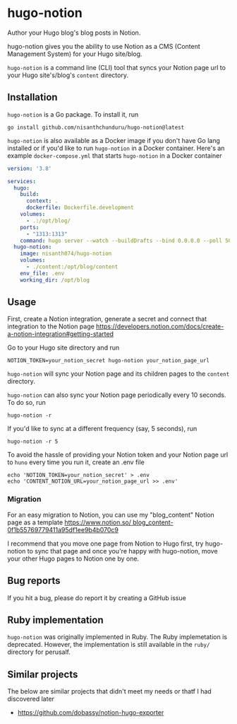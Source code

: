 # hugo-notion

Author your Hugo blog's blog posts in Notion.

hugo-notion gives you the ability to use Notion as a CMS (Content Management System) for your Hugo site/blog.

`hugo-notion` is a command line (CLI) tool that syncs your Notion page url to your Hugo site's/blog's `content` directory.

## Installation

`hugo-notion` is a Go package. To install it, run

```
go install github.com/nisanthchunduru/hugo-notion@latest
```

`hugo-notion` is also available as a Docker image if you don't have Go lang installed or if you'd like to run `hugo-notion` in a Docker container. Here's an example `docker-compose.yml` that starts `hugo-notion` in a Docker container

```yaml
version: '3.8'

services:
  hugo:
    build:
      context: .
      dockerfile: Dockerfile.development
    volumes:
      - .:/opt/blog/
    ports:
      - "1313:1313"
    command: hugo server --watch --buildDrafts --bind 0.0.0.0 --poll 500ms
  hugo-notion:
    image: nisanth074/hugo-notion
    volumes:
      - ./content:/opt/blog/content
    env_file: .env
    working_dir: /opt/blog
```

## Usage

First, create a Notion integration, generate a secret and connect that integration to the Notion page https://developers.notion.com/docs/create-a-notion-integration#getting-started

Go to your Hugo site directory and run

```
NOTION_TOKEN=your_notion_secret hugo-notion your_notion_page_url
```

`hugo-notion` will sync your Notion page and its children pages to the `content` directory.

`hugo-notion` can also sync your Notion page periodically every 10 seconds. To do so, run

```
hugo-notion -r
```

If you'd like to sync at a different frequency (say, 5 seconds), run

```
hugo-notion -r 5
```

To avoid the hassle of providing your Notion token and your Notion page url to `huno` every time you run it, create an .env file

```
echo 'NOTION_TOKEN=your_notion_secret' > .env
echo 'CONTENT_NOTION_URL=your_notion_page_url >> .env'
```

### Migration

For an easy migration to Notion, you can use my "blog_content" Notion page as a template [https://www.notion.so/ blog_content-0f1b55769779411a95df1ee9b4b070c9](https://www.notion.so/blog_content-0f1b55769779411a95df1ee9b4b070c9)

I recommend that you move one page from Notion to Hugo first, try hugo-notion to sync that page and once you're happy with hugo-notion, move your other Hugo pages to Notion one by one.

## Bug reports

If you hit a bug, please do report it by creating a GitHub issue

## Ruby implementation

`hugo-notion` was originally implemented in Ruby. The Ruby implemetation is deprecated. However, the implementation is still available in the `ruby/` directory for perusalf. 

## Similar projects

The below are similar projects that didn't meet my needs or thatf I had discovered later

- https://github.com/dobassy/notion-hugo-exporter
